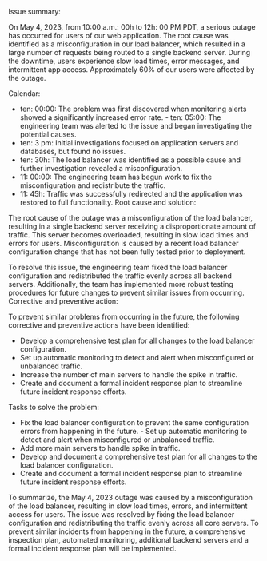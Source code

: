 Issue summary:


On May 4, 2023, from 10:00 a.m.:
00h to 12h:
00 PM PDT, a serious outage has occurred for users of our web application. The root cause was identified as a misconfiguration in our load balancer, which resulted in a large number of requests being routed to a single backend server. During the downtime, users experience slow load times, error messages, and intermittent app access. Approximately 60% of our users were affected by the outage.

Calendar:


- ten:
00:00:
The problem was first discovered when monitoring alerts showed a significantly increased error rate. - ten:
05:00:
The engineering team was alerted to the issue and began investigating the potential causes.
- ten:
3 pm:
Initial investigations focused on application servers and databases, but found no issues.
- ten:
30h:
The load balancer was identified as a possible cause and further investigation revealed a misconfiguration.
- 11:
00:00:
The engineering team has begun work to fix the misconfiguration and redistribute the traffic.
- 11:
45h:
Traffic was successfully redirected and the application was restored to full functionality. Root cause and solution:


The root cause of the outage was a misconfiguration of the load balancer, resulting in a single backend server receiving a disproportionate amount of traffic. This server becomes overloaded, resulting in slow load times and errors for users. Misconfiguration is caused by a recent load balancer configuration change that has not been fully tested prior to deployment.

To resolve this issue, the engineering team fixed the load balancer configuration and redistributed the traffic evenly across all backend servers. Additionally, the team has implemented more robust testing procedures for future changes to prevent similar issues from occurring. Corrective and preventive action:


To prevent similar problems from occurring in the future, the following corrective and preventive actions have been identified:


- Develop a comprehensive test plan for all changes to the load balancer configuration.
- Set up automatic monitoring to detect and alert when misconfigured or unbalanced traffic.
- Increase the number of main servers to handle the spike in traffic.
- Create and document a formal incident response plan to streamline future incident response efforts.

Tasks to solve the problem:


- Fix the load balancer configuration to prevent the same configuration errors from happening in the future. - Set up automatic monitoring to detect and alert when misconfigured or unbalanced traffic.
- Add more main servers to handle spike in traffic.
- Develop and document a comprehensive test plan for all changes to the load balancer configuration.
- Create and document a formal incident response plan to streamline future incident response efforts.

To summarize, the May 4, 2023 outage was caused by a misconfiguration of the load balancer, resulting in slow load times, errors, and intermittent access for users. The issue was resolved by fixing the load balancer configuration and redistributing the traffic evenly across all core servers. To prevent similar incidents from happening in the future, a comprehensive inspection plan, automated monitoring, additional backend servers and a formal incident response plan will be implemented. 
